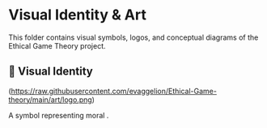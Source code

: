 # Visual Identity & Art

This folder contains visual symbols, logos, and conceptual diagrams of the Ethical Game Theory project.

## 🧠 Visual Identity

(https://raw.githubusercontent.com/evaggelion/Ethical-Game-theory/main/art/logo.png)

A symbol representing moral .


